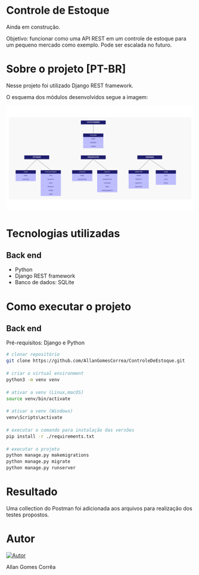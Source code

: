 # Controle de Estoque

Ainda em construção.

Objetivo: funcionar como uma API REST em um controle de estoque para um pequeno mercado como exemplo.
Pode ser escalada no futuro.

# Sobre o projeto [PT-BR]

Nesse projeto foi utilizado Django REST framework.

O esquema dos módulos desenvolvidos segue a imagem:

![Schema](Schema.png)

# Tecnologias utilizadas
## Back end
- Python
- Django REST framework
- Banco de dados: SQLite

# Como executar o projeto

## Back end
Pré-requisitos: Django e Python

```bash
# clonar repositório
git clone https://github.com/AllanGomesCorrea/ControleDeEstoque.git

# criar o virtual environment
python3 -m venv venv

# ativar a venv (Linux,macOS)
source venv/bin/activate

# ativar a venv (Windows)
venv\Scripts\activate

# executar o comando para instalação das versões
pip install -r ./requirements.txt

# executar o projeto
python manage.py makemigrations
python manage.py migrate
python manage.py runserver
```

# Resultado

Uma collection do Postman foi adicionada aos arquivos para realização dos testes propostos.

# Autor

[![Autor](https://img.shields.io/badge/LinkedIn-0077B5?style=for-the-badge&logo=linkedin&logoColor=white)](https://www.linkedin.com/in/allancorrea/)

Allan Gomes Corrêa

